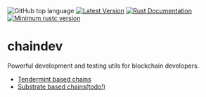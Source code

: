 ![GitHub top language](https://img.shields.io/github/languages/top/rust-util-collections/chaindev)
[![Latest Version](https://img.shields.io/crates/v/chaindev.svg)](https://crates.io/crates/chaindev)
[![Rust Documentation](https://img.shields.io/badge/api-rustdoc-blue.svg)](https://docs.rs/chaindev)
[![Minimum rustc version](https://img.shields.io/badge/rustc-1.63+-lightgray.svg)](https://github.com/rust-random/rand#rust-version-requirements)

# chaindev

Powerful development and testing utils for blockchain developers.

- [Tendermint based chains](src/tendermint_based)
- [Substrate based chains(todo!)](src/substrate_based)
